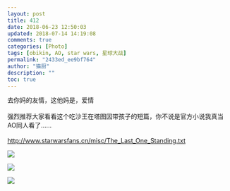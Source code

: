 ```yaml
---
layout: post
title: 412
date: 2018-06-23 12:50:03
updated: 2018-07-14 14:19:08
comments: true
categories: [Photo]
tags: [obikin, AO, star wars, 星球大战]
permalink: "2433ed_ee9bf764"
author: "猫厨"
description: ""
toc: true
---
```


<p>去你妈的友情，这他妈是，爱情<br /><br />强烈推荐大家看看这个吃沙王在塔图因带孩子的短篇，你不说是官方小说我真当AO同人看了……<br /><br /><a x-apple-data-detectors-result="0" dir="ltr" x-apple-data-detectors-type="link" target="_blank" rel="nofollow" href="http://www.starwarsfans.cn/misc/The_Last_One_Standing.txt" x-apple-data-detectors="true"  >http://www.starwarsfans.cn/misc/The_Last_One_Standing.txt</a>&nbsp;</p>

![](/img/img_cVZNdzJtQk9JV2YxTDRFQ01kMXJySjNVT2F3eFRUSkhJN3JhTDVIN2hQNVUrZVlxUXRSMTJBPT0.jpg)

![](/img/img_cVZNdzJtQk9JV2YxTDRFQ01kMXJyRFo1SC9CVzROTmxYOHc1YkhjQlZBYXdZRHppUWo2a2hBPT0.jpg)

![](/img/img_cVZNdzJtQk9JV2YxTDRFQ01kMXJyQkVhUlk2cVVxYUtSOVF0MWJIN1JPa3NlMkl3SWpSOVlRPT0.jpg)
